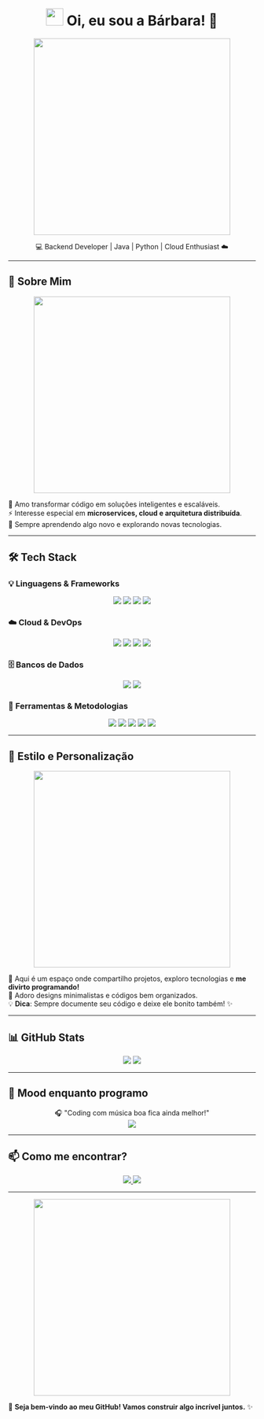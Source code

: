 <h1 align="center">
  <img src="https://media1.giphy.com/media/v1.Y2lkPTc5MGI3NjExZnllZnRqNHJwc3huemg5am1mZDVhMG5qM3luaTg3NmtqdWhkbHdveCZlcD12MV9pbnRlcm5hbF9naWZfYnlfaWQmY3Q9Zw/5bdhq6YF0szPaCEk9Y/giphy.gif" width="35px">
  Oi, eu sou a Bárbara! 💖
</h1>

<p align="center">
  <img src="https://media1.giphy.com/media/v1.Y2lkPTc5MGI3NjExenp4OTRuZDAxYnJiaG1laDV6cDBrNjhxbWhydDBlcm41bmoybjdrZSZlcD12MV9pbnRlcm5hbF9naWZfYnlfaWQmY3Q9Zw/dKBES1ypGwZdyFQBQ7/giphy.gif" width="400px">
</p>

<p align="center">
  💻 Backend Developer | Java | Python | Cloud Enthusiast ☁️  
</p>

---

## 🌸 Sobre Mim  

<p align="center">
  <img src="https://media2.giphy.com/media/v1.Y2lkPTc5MGI3NjExcHB0d2Rwd3YyeG44emplZTZiOTQ3dG1sbHRta2hudmFoNXExZmllOCZlcD12MV9pbnRlcm5hbF9naWZfYnlfaWQmY3Q9Zw/GYtblmdLnemlO/giphy.gif" width="400px">
</p>

🎯 Amo transformar código em soluções inteligentes e escaláveis.  
⚡ Interesse especial em **microservices, cloud e arquitetura distribuída**.  
🌱 Sempre aprendendo algo novo e explorando novas tecnologias.  

---

## 🛠️ Tech Stack  

### **💡 Linguagens & Frameworks**  
<p align="center">
  <img src="https://img.shields.io/badge/Java-ED8B00?style=for-the-badge&logo=openjdk&logoColor=white">
  <img src="https://img.shields.io/badge/Python-3776AB?style=for-the-badge&logo=python&logoColor=white">
  <img src="https://img.shields.io/badge/Spring%20Boot-6DB33F?style=for-the-badge&logo=spring&logoColor=white">
  <img src="https://img.shields.io/badge/Kafka-231F20?style=for-the-badge&logo=apache-kafka&logoColor=white">
</p>

### **☁️ Cloud & DevOps**  
<p align="center">
  <img src="https://img.shields.io/badge/AWS-232F3E?style=for-the-badge&logo=amazon-aws&logoColor=white">
  <img src="https://img.shields.io/badge/Kubernetes-326CE5?style=for-the-badge&logo=kubernetes&logoColor=white">
  <img src="https://img.shields.io/badge/Docker-2496ED?style=for-the-badge&logo=docker&logoColor=white">
  <img src="https://img.shields.io/badge/Heroku-430098?style=for-the-badge&logo=heroku&logoColor=white">
</p>

### **🗄️ Bancos de Dados**  
<p align="center">
  <img src="https://img.shields.io/badge/MySQL-4479A1?style=for-the-badge&logo=mysql&logoColor=white">
  <img src="https://img.shields.io/badge/SQL-CC2927?style=for-the-badge&logo=microsoft-sql-server&logoColor=white">
</p>

### **🔧 Ferramentas & Metodologias**  
<p align="center">
  <img src="https://img.shields.io/badge/GitHub-181717?style=for-the-badge&logo=github&logoColor=white">
  <img src="https://img.shields.io/badge/GitLab-FC6D26?style=for-the-badge&logo=gitlab&logoColor=white">
  <img src="https://img.shields.io/badge/Jira-0052CC?style=for-the-badge&logo=jira&logoColor=white">
  <img src="https://img.shields.io/badge/Trello-0079BF?style=for-the-badge&logo=trello&logoColor=white">
  <img src="https://img.shields.io/badge/Scrum/Kanban-1572B6?style=for-the-badge&logo=agile&logoColor=white">
</p>

---

## 🎨 Estilo e Personalização  
<p align="center">
  <img src="https://media3.giphy.com/media/v1.Y2lkPTc5MGI3NjExeXNreWozb3VraGl3OWcxbmFkNHNvZmoyamJuZHFkYjlpZDJzNzZoNiZlcD12MV9pbnRlcm5hbF9naWZfYnlfaWQmY3Q9Zw/1WL5qUxmKBvOM/giphy.gif" width="400">
</p>

🌸 Aqui é um espaço onde compartilho projetos, exploro tecnologias e **me divirto programando!**  
🎨 Adoro designs minimalistas e códigos bem organizados.  
💡 **Dica**: Sempre documente seu código e deixe ele bonito também! ✨  

---

## 📊 GitHub Stats  
<p align="center">
  <img src="https://github-readme-stats.vercel.app/api?username=babecastro&show_icons=true&theme=tokyonight">
  <img src="https://github-readme-streak-stats.herokuapp.com/?user=babecastro&theme=tokyonight">
</p>

---

## 🎵 Mood enquanto programo  
<p align="center">
  🎧 "Coding com música boa fica ainda melhor!"  
  <br>  
  <a href="https://open.spotify.com/intl-pt/artist/630wzNP2OL7fl4Xl0GnMWq?si=6YDFPpmEQwSdf7OzAHYJFQ">
    <img src="https://img.shields.io/badge/Spotify-Coding%20Playlist-1DB954?style=for-the-badge&logo=spotify&logoColor=white">
  </a>
</p>

---

## 📫 Como me encontrar?  
<p align="center">
  <a href="https://linkedin.com/in/babecastro">
    <img src="https://img.shields.io/badge/LinkedIn-0A66C2?style=for-the-badge&logo=linkedin&logoColor=white">
  </a>
  <a href="mailto:barbaraellen@outlook.com.br">
    <img src="https://img.shields.io/badge/Email-D14836?style=for-the-badge&logo=gmail&logoColor=white">
  </a>
</p>

---

<p align="center">
  <img src="https://media.giphy.com/media/26AHONQ79FdWZhAI0/giphy.gif" width="400px">
</p>

🚀 **Seja bem-vindo ao meu GitHub! Vamos construir algo incrível juntos.** ✨  
